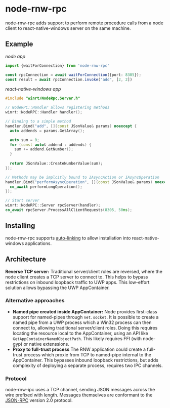 # node-rnw-rpc

node-rnw-rpc adds support to perform remote procedure calls from a node client to react-native-windows server on the same machine.

## Example

_node app_
```ts
import {waitForConnection} from 'node-rnw-rpc'

const rpcConnection = await waitForConnection({port: 8305});
const result = await rpcConnection.invoke("add", [2, 2])
```

_react-native-windows app_
```c++
#include "winrt/NodeRpc.Server.h"

// NodeRPC::Handler allows registering methods
winrt::NodeRPC::Handler handler();

// Binding to a simple method
handler.Bind("add", [](const JSonValue& params) noexcept {
  auto addends = params.GetArray();

  auto sum = 0;
  for (const auto& addend : addends) {
    sum += addend.GetNumber();
  }
  
  return JSonValue::CreateNumberValue(sum);
});

// Methods may be implcitly bound to IAsyncAction or IAsyncOperation
handler.Bind("performAsyncOperation", [](const JSonValue& params) noexcept {
  co_await performLongOperation();
});

// Start server
winrt::NodeRPC::Server rpcServer(handler);
co_await rpcServer.ProcessAllClientRequests(8305, 50ms);
```

## Installing
node-rnw-rpc supports [auto-linking](https://microsoft.github.io/react-native-windows/docs/native-modules-autolinking) to allow installation into react-native-windows applications.


## Architecture
**Reverse TCP server:** Traditional server/client roles are reversed, where the node client creates a TCP server to connect to. This helps to bypass restrictions on inbound loopback traffic to UWP apps. This low-effort solution allows bypassing the UWP AppContainer.

### Alternative approaches
- **Named pipe created inside AppContainer:** Node provides first-class support for named-pipes through `net.socket`. It is possible to create a named pipe from a UWP process which a Win32 process can then connect to, allowing traditional server/client roles. Doing this requires locating the resource local to the AppContainer, using an API like `GetAppContainerNamedObjectPath`. This likely requires FFI (with node-gyp) or native extenssions.
- **Proxy to full-trust process** The RNW application could create a full-trust process which proxie from TCP to named-pipe internal to the AppContainer. This bypasses inbound loopback restrictions, but adds complexity of deploying a separate process, requires two IPC channels.

### Protocol
node-rnw-ipc uses a TCP channel, sending JSON messages across the wire prefixed with length. Messages themselves are conformant to the [JSON-RPC](https://en.wikipedia.org/wiki/JSON-RPC) version 2.0 protocol.

